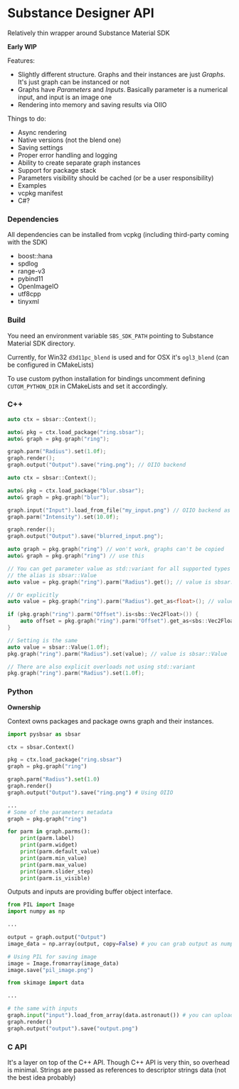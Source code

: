 # Substance Designer API
Relatively thin wrapper around Substance Material SDK

**Early WIP**

Features:
* Slightly different structure. Graphs and their instances are just _Graphs_. It's just graph can be instanced or not
* Graphs have _Parameters_ and _Inputs_. Basically parameter is a numerical input, and input is an image one
* Rendering into memory and saving results via OIIO

Things to do:
* Async rendering
* Native versions (not the blend one)
* Saving settings 
* Proper error handling and logging
* Ability to create separate graph instances
* Support for package stack
* Parameters visibility should be cached (or be a user responsibility)
* Examples
* vcpkg manifest
* C#?

### Dependencies

All dependencies can be installed from vcpkg (including third-party coming with the SDK)
* boost::hana
* spdlog
* range-v3
* pybind11
* OpenImageIO
* utf8cpp
* tinyxml

### Build

You need an environment variable `SBS_SDK_PATH` pointing to Substance Material SDK directory.

Currently, for Win32 `d3d11pc_blend` is used and for OSX it's `ogl3_blend` (can be configured in CMakeLists)

To use custom python installation for bindings uncomment defining `CUTOM_PYTHON_DIR` in CMakeLists and set it accordingly.

### C++
```c++
auto ctx = sbsar::Context();

auto& pkg = ctx.load_package("ring.sbsar");
auto& graph = pkg.graph("ring");

graph.parm("Radius").set(1.0f);
graph.render();
graph.output("Output").save("ring.png"); // OIIO backend
```

```c++
auto ctx = sbsar::Context();

auto& pkg = ctx.load_package("blur.sbsar");
auto& graph = pkg.graph("blur");

graph.input("Input").load_from_file("my_input.png") // OIIO backend as well
graph.parm("Intensity").set(10.0f);

graph.render();
graph.output("Output").save("blurred_input.png");
```

```c++
auto graph = pkg.graph("ring") // won't work, graphs can't be copied
auto& graph = pkg.graph("ring") // use this
```

```c++
// You can get parameter value as std::variant for all supported types (including std::monostate)
// the alias is sbsar::Value
auto value = pkg.graph("ring").parm("Radius").get(); // value is sbsar::Value

// Or explicitly
auto value = pkg.graph("ring").parm("Radius").get_as<float>(); // value is float

if (pkg.graph("ring").parm("Offset").is<sbs::Vec2Float>()) {
    auto offset = pkg.graph("ring").parm("Offset").get_as<sbs::Vec2Float>();
}
```


```c++
// Setting is the same
auto value = sbsar::Value(1.0f);
pkg.graph("ring").parm("Radius").set(value); // value is sbsar::Value

// There are also explicit overloads not using std::variant
pkg.graph("ring").parm("Radius").set(1.0f);
```


### Python 

**Ownership**

Context owns packages and package owns graph and their instances.

```python
import pysbsar as sbsar

ctx = sbsar.Context()

pkg = ctx.load_package("ring.sbsar")
graph = pkg.graph("ring")

graph.parm("Radius").set(1.0)
graph.render()
graph.output("Output").save("ring.png") # Using OIIO
```

```python
...
# Some of the parameters metadata
graph = pkg.graph("ring")

for parm in graph.parms():
    print(parm.label)
    print(parm.widget)
    print(parm.default_value)
    print(parm.min_value)
    print(parm.max_value)
    print(parm.slider_step)
    print(parm.is_visible)
```

Outputs and inputs are providing buffer object interface.
```python
from PIL import Image
import numpy as np

...

output = graph.output("Output")
image_data = np.array(output, copy=False) # you can grab output as numpy array

# Using PIL for saving image 
image = Image.fromarray(image_data) 
image.save("pil_image.png")
```

```python
from skimage import data

...

# the same with inputs
graph.input("input").load_from_array(data.astronaut()) # you can upload numpy array to any input
graph.render()
graph.output("output").save("output.png")
```

### C API

It's a layer on top of the C++ API. Though C++ API is very thin, so overhead is minimal.
Strings are passed as references to descriptor strings data (not the best idea probably)
